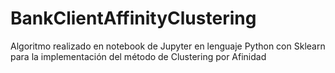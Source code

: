# BankClientAffinityClustering
Algoritmo realizado en notebook de Jupyter en lenguaje Python con Sklearn para la implementación del método de Clustering por Afinidad
